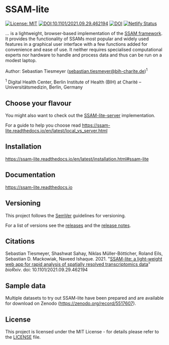 # SSAM-lite

[![License: MIT](https://img.shields.io/badge/License-MIT-yellow.svg)](./LICENSE)
[![DOI:10.1101/2021.09.29.462194](http://img.shields.io/badge/DOI-10.1101/2021.09.29.462194-B31B1B.svg)](https://doi.org/10.1101/2021.09.29.462194)
[![DOI](https://zenodo.org/badge/DOI/10.5281/zenodo.5517607.svg)](https://doi.org/10.5281/zenodo.5517607)
[![Netlify Status](https://api.netlify.com/api/v1/badges/eba53f5b-8273-4ac3-9d7b-fcb577e2815c/deploy-status)](https://app.netlify.com/sites/ssam-lite/deploys)

... is a lightweight, browser-based implementation of the [SSAM framework](https://www.nature.com/articles/s41467-021-23807-4).
It provides the functionality of SSAMs most popular and widely used features in a graphical user interface
with a few functions added for convenience and ease of use. It neither requires specialised computational experts 
nor hardware to handle and process data and thus can be run on a modest laptop.


Author: Sebastian Tiesmeyer (sebastian.tiesmeyer@bih-charite.de)<sup>1</sup>

<sup>1</sup> Digital Health Center, Berlin Institute of Health (BIH) at Charité – Universitätsmedizin, Berlin, Germany


## Choose your flavour

You might also want to check out the [SSAM-lite-server](https://github.com/HiDiHlabs/ssam-lite-server) implementation.

For a guide to help you choose read https://ssam-lite.readthedocs.io/en/latest/local_vs_server.html


## Installation

https://ssam-lite.readthedocs.io/en/latest/installation.html#ssam-lite


## Documentation

https://ssam-lite.readthedocs.io


## Versioning

This project follows the [SemVer](https://semver.org) guidelines for versioning.

For a list of versions see the [releases](https://github.com/HiDiHlabs/ssam-lite/releases)
and the [release notes](./ReleaseNotes.txt).


## Citations

Sebastian Tiesmeyer, Shashwat Sahay, Niklas Müller-Bötticher, Roland Eils, Sebastian D. Mackowiak, Naveed Ishaque.
2021.
"[SSAM-lite: a light-weight web app for rapid analysis of spatially resolved transcriptomics data](https://www.biorxiv.org/content/10.1101/2021.09.29.462194)"
*bioRxiv*. doi: 10.1101/2021.09.29.462194


## Sample data

Multiple datasets to try out SSAM-lite have been prepared and are available for download on 
Zenodo (https://zenodo.org/record/5517607).


## License

This project is licensed under the MIT License - for details please refer to the [LICENSE](./LICENSE) file.
